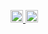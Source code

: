 <p align="left">
  <a href="https://github.com/w2yuri">
    <img height="20" src="https://komarev.com/ghpvc/?username=w2yuri" />
  </a>
  <a href="https://github.com/w2yuri">
    <img height="20" src="https://img.shields.io/github/followers/w2yuri?label=follow&logo=github&style=flat" />
  </a>
</p>
